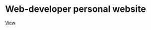 # Web-developer personal website
<a href="https://sokhann.github.io/personal-site-template/">View</a>
